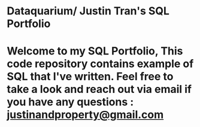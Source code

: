 # Dataquarium/ Justin Tran's SQL Portfolio

# Welcome to my SQL Portfolio, This code repository contains example of SQL that I've written. Feel free to take a look and reach out via email if you have any questions : justinandproperty@gmail.com
